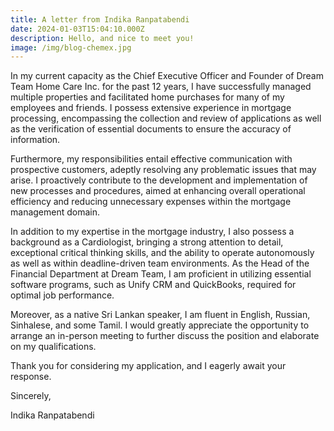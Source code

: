 ```yaml
---
title: A letter from Indika Ranpatabendi
date: 2024-01-03T15:04:10.000Z
description: Hello, and nice to meet you!
image: /img/blog-chemex.jpg
---
```

In my current capacity as the Chief Executive Officer and Founder of Dream Team Home Care Inc. for the past 12 years, I have successfully managed multiple properties and facilitated home purchases for many of my employees and friends. I possess extensive experience in mortgage processing, encompassing the collection and review of applications as well as the verification of essential documents to ensure the accuracy of information.

Furthermore, my responsibilities entail effective communication with prospective customers, adeptly resolving any problematic issues that may arise. I proactively contribute to the development and implementation of new processes and procedures, aimed at enhancing overall operational efficiency and reducing unnecessary expenses within the mortgage management domain.

In addition to my expertise in the mortgage industry, I also possess a background as a Cardiologist, bringing a strong attention to detail, exceptional critical thinking skills, and the ability to operate autonomously as well as within deadline-driven team environments. As the Head of the Financial Department at Dream Team, I am proficient in utilizing essential software programs, such as Unify CRM and QuickBooks, required for optimal job performance.

Moreover, as a native Sri Lankan speaker, I am fluent in English, Russian, Sinhalese, and some Tamil. I would greatly appreciate the opportunity to arrange an in-person meeting to further discuss the position and elaborate on my qualifications.

Thank you for considering my application, and I eagerly await your response.

Sincerely,

Indika Ranpatabendi